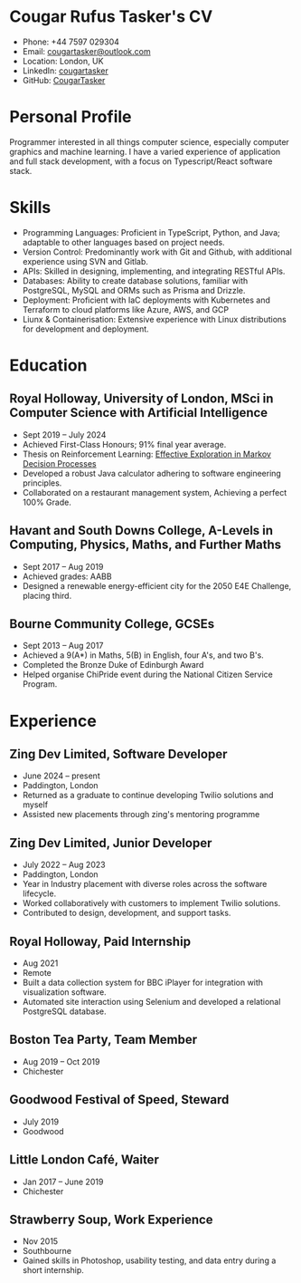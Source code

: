 # Cougar Rufus Tasker's CV

- Phone: +44 7597 029304
- Email: [cougartasker@outlook.com](mailto:cougartasker@outlook.com)
- Location: London, UK
- LinkedIn: [cougartasker](https://linkedin.com/in/cougartasker)
- GitHub: [CougarTasker](https://github.com/CougarTasker)


# Personal Profile

Programmer interested in all things computer science, especially computer graphics and machine learning. I have a varied experience of application and full stack development, with a focus on Typescript/React software stack.

# Skills

- Programming Languages: Proficient in TypeScript, Python, and Java; adaptable to other languages based on project needs.
- Version Control: Predominantly work with Git and Github, with additional experience using SVN and Gitlab.
- APIs: Skilled in designing, implementing, and integrating RESTful APIs.
- Databases: Ability to create database solutions, familiar with PostgreSQL, MySQL and ORMs such as Prisma and Drizzle.
- Deployment: Proficient with IaC deployments with Kubernetes and Terraform to cloud platforms like Azure, AWS, and GCP
- Liunx & Containerisation: Extensive experience with Linux distributions for development and deployment.
# Education

## Royal Holloway, University of London, MSci in Computer Science with Artificial Intelligence

- Sept 2019 – July 2024
- Achieved First-Class Honours; 91% final year average.
- Thesis on Reinforcement Learning: [Effective Exploration in Markov Decision Processes](https://github.com/CougarTasker/reinforcement-learning-msci-project/blob/main/reports/Final/Final_Report.pdf)
- Developed a robust Java calculator adhering to software engineering principles.
- Collaborated on a restaurant management system, Achieving a perfect 100% Grade.

## Havant and South Downs College, A-Levels in Computing, Physics, Maths, and Further Maths

- Sept 2017 – Aug 2019
- Achieved grades: AABB
- Designed a renewable energy-efficient city for the 2050 E4E Challenge, placing third.

## Bourne Community College, GCSEs

- Sept 2013 – Aug 2017
- Achieved a 9(A*) in Maths, 5(B) in English, four A's, and two B's.
- Completed the Bronze Duke of Edinburgh Award
- Helped organise ChiPride event during the National Citizen Service Program.

# Experience

## Zing Dev Limited, Software Developer

- June 2024 – present
- Paddington, London
- Returned as a graduate to continue developing Twilio solutions and myself
- Assisted new placements through zing's mentoring programme

## Zing Dev Limited, Junior Developer

- July 2022 – Aug 2023
- Paddington, London
- Year in Industry placement with diverse roles across the software lifecycle.
- Worked collaboratively with customers to implement Twilio solutions.
- Contributed to design, development, and support tasks.

## Royal Holloway, Paid Internship

- Aug 2021
- Remote
- Built a data collection system for BBC iPlayer for integration with visualization software.
- Automated site interaction using Selenium and developed a relational PostgreSQL database.

## Boston Tea Party, Team Member

- Aug 2019 – Oct 2019
- Chichester

## Goodwood Festival of Speed, Steward

- July 2019
- Goodwood

## Little London Café, Waiter

- Jan 2017 – June 2019
- Chichester

## Strawberry Soup, Work Experience

- Nov 2015
- Southbourne
- Gained skills in Photoshop, usability testing, and data entry during a short internship.

